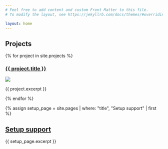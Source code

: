 ```yaml
---
# Feel free to add content and custom Front Matter to this file.
# To modify the layout, see https://jekyllrb.com/docs/themes/#overriding-theme-defaults

layout: home
---
```


<h2>Projects</h2>

<div class="projects">
  {% for project in site.projects %}
    <div class="project">
      <h3><a href="{{ site.baseurl }}{{ project.url }}">{{ project.title }}</a></h3>
      <img src="{{ project.thumbnail }}" style="max-width: 70%; height: auto;" />
      <p>{{ project.excerpt }}</p>
    </div>
  {% endfor %}
</div>

{% assign setup_page = site.pages | where: "title", "Setup support" | first %}

<h2><a href="{{ site.baseurl }}/setup_support.html">Setup support</a></h2>
<p>{{ setup_page.excerpt }}</p>


